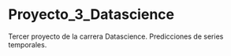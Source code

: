 # Proyecto_3_Datascience

Tercer proyecto de la carrera Datascience. Predicciones de series temporales.
